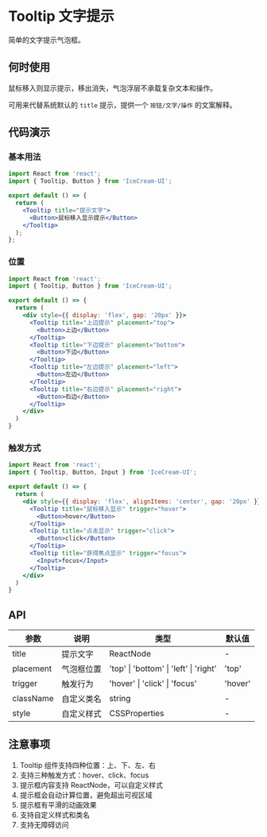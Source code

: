 # Tooltip 文字提示

简单的文字提示气泡框。

## 何时使用

鼠标移入则显示提示，移出消失，气泡浮层不承载复杂文本和操作。

可用来代替系统默认的 `title` 提示，提供一个 `按钮/文字/操作` 的文案解释。

## 代码演示

### 基本用法

```jsx
import React from 'react';
import { Tooltip, Button } from 'IceCream-UI';

export default () => {
  return (
    <Tooltip title="提示文字">
      <Button>鼠标移入显示提示</Button>
    </Tooltip>
  );
};
```

### 位置

```jsx
import React from 'react';
import { Tooltip, Button } from 'IceCream-UI';

export default () => {
  return (
    <div style={{ display: 'flex', gap: '20px' }}>
      <Tooltip title="上边提示" placement="top">
        <Button>上边</Button>
      </Tooltip>
      <Tooltip title="下边提示" placement="bottom">
        <Button>下边</Button>
      </Tooltip>
      <Tooltip title="左边提示" placement="left">
        <Button>左边</Button>
      </Tooltip>
      <Tooltip title="右边提示" placement="right">
        <Button>右边</Button>
      </Tooltip>
    </div>
  )
}
```

### 触发方式

```jsx
import React from 'react';
import { Tooltip, Button, Input } from 'IceCream-UI';

export default () => {
  return (
    <div style={{ display: 'flex', alignItems: 'center', gap: '20px' }}>
      <Tooltip title="鼠标移入显示" trigger="hover">
        <Button>hover</Button>
      </Tooltip>
      <Tooltip title="点击显示" trigger="click">
        <Button>click</Button>
      </Tooltip>
      <Tooltip title="获得焦点显示" trigger="focus">
        <Input>focus</Input>
      </Tooltip>
    </div>
  )
}
```

## API

| 参数 | 说明 | 类型 | 默认值 |
| --- | --- | --- | --- |
| title | 提示文字 | ReactNode | - |
| placement | 气泡框位置 | 'top' \| 'bottom' \| 'left' \| 'right' | 'top' |
| trigger | 触发行为 | 'hover' \| 'click' \| 'focus' | 'hover' |
| className | 自定义类名 | string | - |
| style | 自定义样式 | CSSProperties | - |

## 注意事项

1. Tooltip 组件支持四种位置：上、下、左、右
2. 支持三种触发方式：hover、click、focus
3. 提示框内容支持 ReactNode，可以自定义样式
4. 提示框会自动计算位置，避免超出可视区域
5. 提示框有平滑的动画效果
6. 支持自定义样式和类名
7. 支持无障碍访问 
